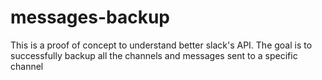 # messages-backup
This is a proof of concept to understand better slack's API. The goal is to successfully backup all the channels and messages sent to a specific channel 
